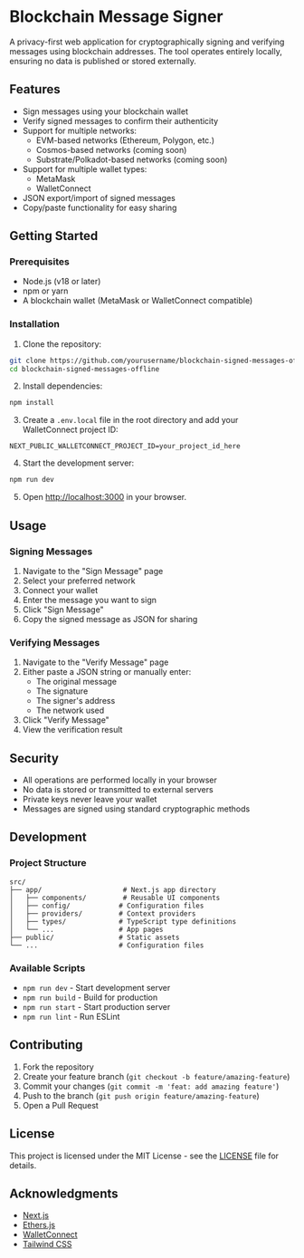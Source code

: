 # Blockchain Message Signer

A privacy-first web application for cryptographically signing and verifying messages using blockchain addresses. The tool operates entirely locally, ensuring no data is published or stored externally.

## Features

- Sign messages using your blockchain wallet
- Verify signed messages to confirm their authenticity
- Support for multiple networks:
  - EVM-based networks (Ethereum, Polygon, etc.)
  - Cosmos-based networks (coming soon)
  - Substrate/Polkadot-based networks (coming soon)
- Support for multiple wallet types:
  - MetaMask
  - WalletConnect
- JSON export/import of signed messages
- Copy/paste functionality for easy sharing

## Getting Started

### Prerequisites

- Node.js (v18 or later)
- npm or yarn
- A blockchain wallet (MetaMask or WalletConnect compatible)

### Installation

1. Clone the repository:
```bash
git clone https://github.com/yourusername/blockchain-signed-messages-offline.git
cd blockchain-signed-messages-offline
```

2. Install dependencies:
```bash
npm install
```

3. Create a `.env.local` file in the root directory and add your WalletConnect project ID:
```
NEXT_PUBLIC_WALLETCONNECT_PROJECT_ID=your_project_id_here
```

4. Start the development server:
```bash
npm run dev
```

5. Open [http://localhost:3000](http://localhost:3000) in your browser.

## Usage

### Signing Messages

1. Navigate to the "Sign Message" page
2. Select your preferred network
3. Connect your wallet
4. Enter the message you want to sign
5. Click "Sign Message"
6. Copy the signed message as JSON for sharing

### Verifying Messages

1. Navigate to the "Verify Message" page
2. Either paste a JSON string or manually enter:
   - The original message
   - The signature
   - The signer's address
   - The network used
3. Click "Verify Message"
4. View the verification result

## Security

- All operations are performed locally in your browser
- No data is stored or transmitted to external servers
- Private keys never leave your wallet
- Messages are signed using standard cryptographic methods

## Development

### Project Structure

```
src/
├── app/                    # Next.js app directory
│   ├── components/         # Reusable UI components
│   ├── config/            # Configuration files
│   ├── providers/         # Context providers
│   ├── types/             # TypeScript type definitions
│   └── ...                # App pages
├── public/                # Static assets
└── ...                    # Configuration files
```

### Available Scripts

- `npm run dev` - Start development server
- `npm run build` - Build for production
- `npm run start` - Start production server
- `npm run lint` - Run ESLint

## Contributing

1. Fork the repository
2. Create your feature branch (`git checkout -b feature/amazing-feature`)
3. Commit your changes (`git commit -m 'feat: add amazing feature'`)
4. Push to the branch (`git push origin feature/amazing-feature`)
5. Open a Pull Request

## License

This project is licensed under the MIT License - see the [LICENSE](LICENSE) file for details.

## Acknowledgments

- [Next.js](https://nextjs.org/)
- [Ethers.js](https://docs.ethers.org/)
- [WalletConnect](https://walletconnect.com/)
- [Tailwind CSS](https://tailwindcss.com/)
